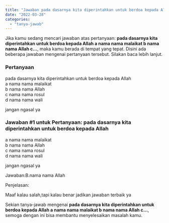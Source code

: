 ```yaml
---
title: "Jawaban pada dasarnya kita diperintahkan untuk berdoa kepada Allah a nama nama malaikat b nama nama Allah c..."
date: "2022-03-28"
categories: 
  - "tanya-jawab"
---
```


Jika kamu sedang mencari jawaban atas pertanyaan: **pada dasarnya kita diperintahkan untuk berdoa kepada Allah a nama nama malaikat b nama nama Allah c...**, maka kamu berada di tempat yang tepat. Disini ada beberapa jawaban mengenai pertanyaan tersebut. Silakan baca lebih lanjut.

### Pertanyaan

pada dasarnya kita diperintahkan untuk berdoa kepada Allah  
a nama nama malaikat  
b nama nama Allah  
c nama nama rosul  
d nama nama wali  
  
jangan ngasal ya​

### Jawaban #1 untuk Pertanyaan: pada dasarnya kita diperintahkan untuk berdoa kepada Allah  
a nama nama malaikat  
b nama nama Allah  
c nama nama rosul  
d nama nama wali  
  
jangan ngasal ya​

Jawaban:B.nama nama Allah

Penjelasan:

Maaf kalau salah,tapi kalau benar jadikan jawaban terbaik ya

Sekian tanya-jawab mengenai **pada dasarnya kita diperintahkan untuk berdoa kepada Allah a nama nama malaikat b nama nama Allah c...**, semoga dengan ini bisa membantu menyelesaikan masalah kamu.
